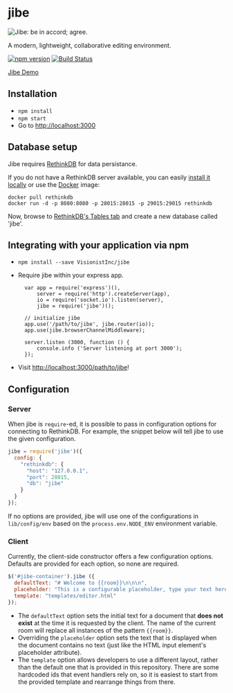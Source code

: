 # jibe

![Jibe: be in accord; agree.](https://raw.githubusercontent.com/VisionistInc/jibe/master/public/img/jibe_logo_blue_on_white_short.png)

A modern, lightweight, collaborative editing environment.

[![npm version](https://badge.fury.io/js/jibe.svg)](http://badge.fury.io/js/jibe)
[![Build Status](https://travis-ci.org/VisionistInc/jibe.svg?branch=master)](https://travis-ci.org/VisionistInc/jibe)

[Jibe Demo](http://jibe.visionistinc.com/)

## Installation
* `npm install`
* `npm start`
* Go to [http://localhost:3000](http://localhost:3000)

## Database setup
Jibe requires [RethinkDB](http://www.rethinkdb.com/) for data persistance.

If you do not have a RethinkDB server available, you can easily [install it locally](http://rethinkdb.com/docs/install/) or use the [Docker](https://www.docker.com/) image:

```
docker pull rethinkdb
docker run -d -p 8080:8080 -p 28015:28015 -p 29015:29015 rethinkdb
```

Now, browse to [RethinkDB's Tables tab](http://localhost:8080/#tables) and create a new database called 'jibe'.

## Integrating with your application via npm
* `npm install --save VisionistInc/jibe`
* Require jibe within your express app.

        var app = require('express')(),
            server = require('http').createServer(app),
            io = require('socket.io').listen(server),
            jibe = require('jibe')();

        // initialize jibe
        app.use('/path/to/jibe', jibe.router(io));
        app.use(jibe.browserChannelMiddleware);

        server.listen (3000, function () {
            console.info ('Server listening at port 3000');
        });

* Visit [http://localhost:3000/path/to/jibe](http://localhost:3000/path/to/jibe)!

## Configuration

### Server

When jibe is `require`-ed, it is possible to pass in configuration options for connecting to RethinkDB.  For example, the snippet below will tell jibe to use the given configuration.

```javascript
jibe = require('jibe')({
  config: {
    "rethinkdb": {
      "host": "127.0.0.1",
      "port": 28015,
      "db": "jibe"
    }
  }
});
```

If no options are provided, jibe will use one of the configurations in `lib/config/env` based on the `process.env.NODE_ENV` environment variable.

### Client

Currently, the client-side constructor offers a few configuration options.  Defaults are provided for each option, so none are required.

```javascript
$('#jibe-container').jibe ({
  defaultText: "# Welcome to {{room}}\n\n\n",
  placeholder: "This is a configurable placeholder, type your text here...",
  template: "templates/editor.html"
});
```

* The `defaultText` option sets the initial text for a document that **does not exist** at the time it is requested by the client.  The name of the current room will replace all instances of the pattern `{{room}}`.
* Overriding the `placeholder` option sets the text that is displayed when the document contains no text (just like the HTML input element's placeholder attribute).
* The `template` option allows developers to use a different layout, rather than the default one that is provided in this repository.  There are some hardcoded ids that event handlers rely on, so it is easiest to start from the provided template and rearrange things from there.
